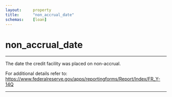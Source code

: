 ```yaml
---
layout:     property
title:      "non_accrual_date"
schemas:    [loan]
---
```


# non_accrual_date

---

The date the credit facility was placed on non-accrual.

For additional details refer to: https://www.federalreserve.gov/apps/reportingforms/Report/Index/FR_Y-14Q

--- 